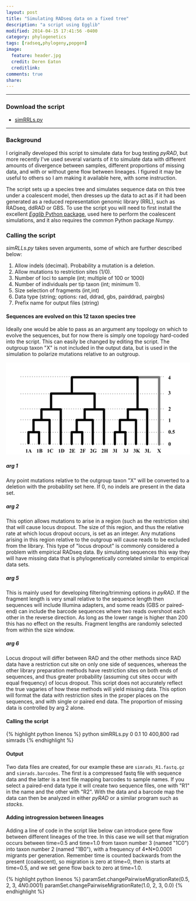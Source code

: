 ```yaml
---
layout: post
title: "Simulating RADseq data on a fixed tree"
description: "a script using Egglib"
modified: 2014-04-15 17:41:56 -0400
category: phylogenetics
tags: [radseq,phylogeny,popgen]
image:
  feature: header.jpg
  credit: Deren Eaton
  creditlink: 
comments: true
share:
---
```



---------------------  

### Download the script
+ [simRRLs.py](/downloads/simRRLs.py)

--------------------  

### Background
I originally developed this script to simulate data for bug testing _pyRAD_,
but more recently I've used several variants of it to simulate data 
with different amounts of divergence between samples, different proportions of 
missing data, and with or without gene flow between lineages. 
I figured it may be useful to others so I am making 
it available here, with some instruction.

The script sets up a species tree and simulates sequence data on this tree under a 
coalescent model, then dresses up the data to act as if it had been generated as a
reduced representation genomic library (RRL), such as RADseq, ddRAD or GBS. 
To use the script you will need to first install the excellent [_Egglib_ 
Python package](http://egglib.sourceforge.net/), 
used here to perform the coalescent simulations, and it also requires
the common Python package _Numpy_.

### Calling the script
_simRLLs.py_ takes seven arguments, some of which are further described below:

1.  Allow indels (decimal). Probability a mutation is a deletion.
2.  Allow mutations to restriction sites (1/0).
3.  Number of loci to sample (int; multiple of 100 or 1000)
4.  Number of individuals per tip taxon (int; minimum 1).
5.  Size selection of fragments (int,int)
6.  Data type (string; options: rad, ddrad, gbs, pairddrad, pairgbs)
7.  Prefix name for output files (string)

#### Sequences are evolved on this 12 taxon species tree
Ideally one would be able to pass as an argument any topology on which to evolve the sequences,
but for now there is simply one topology hard-coded into the script. 
This can easily be changed by editing the script. The outgroup taxon "X" 
is not included in the output data, but is used in the simulation 
to polarize mutations relative to an outgroup. 

![simtreeimage](/images/setupsims.png)

##### arg 1  
Any point mutations relative to the outgroup taxon "X" will be converted to a deletion
with the probability set here. If 0, no indels are present in the data set. 

##### arg 2  
This option allows mutations to arise in a region (such as the restriction site)
that will cause locus dropout. The size of this region, and thus the relative rate at
which locus dropout occurs, is set as an integer. Any mutations arising in this region
relative to the outgroup will cause reads to be excluded from the library. 
This type of "locus dropout" is commonly considered a problem with empirical 
RADseq data. By simulating sequences this way they 
will have missing data that is phylogenetically correlated similar to empirical data sets. 

##### arg 5 
This is mainly used for developing filtering/trimming options in _pyRAD_. If the fragment
length is very small relative to the sequence length then sequences will include 
Illumina adapters, and some reads (GBS or paired-end) can include the barcode sequences
where two reads overshoot each other in the reverse direction. As long as the lower range
is higher than 200 this has no effect on the results. Fragment lengths are randomly selected from within the size window. 

##### arg 6
Locus dropout will differ between RAD and the other methods since RAD data have 
a restriction cut site on only one side of sequences, whereas the other library
preparation methods have restriction sites on both ends of sequences, and thus greater
probability (assuming cut sites occur with equal frequency) of locus dropout. This script does not accurately reflect the true vagaries of how these methods will yield missing data. This option will format the data with restriction sites in the proper places on the sequences, and with single or paired end data. The proportion of missing data is controlled by arg 2 alone. 

#### Calling the script
{% highlight python linenos %}
python simRRLs.py 0 0.1 10 400,800 rad simrads
{% endhighlight %}

#### Output
Two data files are created, for our example these are `simrads_R1.fastq.gz` and `simrads.barcodes`. The first is a compressed fastq file with sequence data and the latter is a text file mapping 
barcodes to sample names. If you select a paired-end data type it will create two sequence 
files, one with "R1" in the name and the other with "R2". With the data and a barcode map
the data can then be analyzed in either _pyRAD_ or a similar program such as _stacks_. 


#### Adding introgression between lineages
Adding a line of code in the script like below can introduce gene flow
between different lineages of the tree. In this case we will
set that migration occurs between time=0.5 and time=1.0
from taxon number 3 (named "1C0") into taxon number 2 (named "1B0"), 
with a frequency of 4\*N\*0.0001 migrants per generation. 
Remember time is counted backwards from the present (coalescent),
so migration is zero at time=0, then is starts at time=0.5,
and we set gene flow back to zero at time=1.0. 

{% highlight python linenos %}
paramSet.changePairwiseMigrationRate(0.5, 2, 3, 4*N*0.0001)
paramSet.changePairwiseMigrationRate(1.0, 2, 3, 0.0)
{% endhighlight %}

